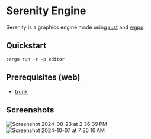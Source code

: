 # Serenity Engine

Serenity is a graphics engine made using [rust](https://www.rust-lang.org/) and [wgpu](https://wgpu.rs/).

## Quickstart

```
cargo run -r -p editor
```

## Prerequisites (web)

* [trunk](https://trunkrs.dev/)

## Screenshots
![Screenshot 2024-08-23 at 2 36 39 PM](https://github.com/user-attachments/assets/6bacd7cd-c57a-4e69-8fc9-f7b0bc46a84f)
![Screenshot 2024-10-07 at 7 35 10 AM](https://github.com/user-attachments/assets/d6a444cc-d374-40b6-b2e6-18f18172d2a9)

